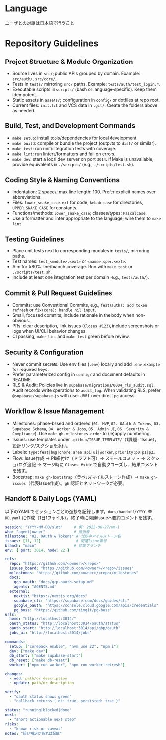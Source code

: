 # Language
ユーザとの対話は日本語で行うこと

# Repository Guidelines

## Project Structure & Module Organization
- Source lives in `src/`; public APIs grouped by domain. Example: `src/auth/`, `src/core/`.
- Tests in `tests/` mirroring `src/` paths. Example: `tests/auth/test_login.*`.
- Executable scripts in `scripts/` (bash or language-specific). Keep them idempotent.
- Static assets in `assets/`; configuration in `config/` or dotfiles at repo root.
- Current files: `init.txt` and VCS data in `.git/`. Create the folders above as needed.

## Build, Test, and Development Commands
- `make setup`: install tools/dependencies for local development.
- `make build`: compile or bundle the project (outputs to `dist/` or similar).
- `make test`: run unit/integration tests with coverage.
- `make lint`: run linters/formatters and fail on errors.
- `make dev`: start a local dev server on port `3014`.
If Make is unavailable, provide equivalents in `./scripts/` (e.g., `./scripts/test.sh`).

## Coding Style & Naming Conventions
- Indentation: 2 spaces; max line length: 100. Prefer explicit names over abbreviations.
- Files: `lower_snake_case.ext` for code, `kebab-case` for directories, `UPPER_SNAKE_CASE` for constants.
- Functions/methods: `lower_snake_case`; classes/types: `PascalCase`.
- Use a formatter and linter appropriate to the language; wire them to `make lint`.

## Testing Guidelines
- Place unit tests next to corresponding modules in `tests/`, mirroring paths.
- Test names: `test_<module>.<ext>` or `<name>.spec.<ext>`.
- Aim for ≥80% line/branch coverage. Run with `make test` or `./scripts/test.sh`.
- Include at least one integration test per domain (e.g., `tests/auth/`).

## Commit & Pull Request Guidelines
- Commits: use Conventional Commits, e.g., `feat(auth): add token refresh` or `fix(core): handle nil input`.
- Small, focused commits; include rationale in the body when non-obvious.
- PRs: clear description, link issues (`Closes #123`), include screenshots or logs when UI/CLI behavior changes.
- CI passing, `make lint` and `make test` green before review.

## Security & Configuration
- Never commit secrets. Use env files (`.env`) locally and add `.env.example` for required keys.
- Prefer parameterized config in `config/` and document defaults in README.
- RLS & Audit: Policies live in `supabase/migrations/0004_rls_audit.sql`. Audit records write operations to `audit_log`. When validating RLS, prefer `@supabase/supabase-js` with user JWT over direct `pg` access.

## Workflow & Issue Management
- Milestones: phase-based and ordered (`01. MVP`, `02. OAuth & Tokens`, `03. Supabase Schema`, `04. Worker & Jobs`, `05. Admin UI`, `06. Security & Compliance`). Use `make gh-milestones-order` to (re)apply numbering.
- Issues: use templates under `.github/ISSUE_TEMPLATE/`（1課題=1Issue）。設計リンク/スクショを添付。
- Labels: `type:feat|bug|chore`, `area:api|ui|worker`, `priority:p0|p1|p2`。
- Flow: Issue作成 → PR紐付け（ドラフト可）→ スモールコミット → スクショ/ログ追記 → マージ時に `Closes #<id>` で自動クローズし、結果コメントを残す。
- Bootstrap: `make gh-bootstrap`（ラベル/マイルストーン作成）→ `make gh-issues`（代表Issue作成）。`gh` 認証とネットワークが必要。

## Handoff & Daily Logs (YAML)
以下のYAMLでセッションごとの進捗を記録します。`docs/handoff/YYYY-MM-DD.yaml` に作成（1日1ファイル）。終了時に関連Issueへ要約コメントを残す。

```yaml
session: "YYYY-MM-DD/slot"     # 例: 2025-08-27/am-1
who: "agent|owner"             # 担当者
milestone: "02. OAuth & Tokens" # 対応中マイルストーン名
issues: [11, 12]                # 関連Issue番号
branch: "main"                 # 作業ブランチ
env: { port: 3014, node: 22 }

refs:
  repo: "https://github.com/<owner>/<repo>"
  issues_board: "https://github.com/<owner>/<repo>/issues"
  milestones: "https://github.com/<owner>/<repo>/milestones"
  docs:
    gcp_oauth: "docs/gcp-oauth-setup.md"
    agents: "AGENTS.md"
  external:
    nextjs: "https://nextjs.org/docs"
    supabase_cli: "https://supabase.com/docs/guides/cli"
    google_oauth: "https://console.cloud.google.com/apis/credentials"
    pg_boss: "https://github.com/timgit/pg-boss"
urls:
  home: "http://localhost:3014/"
  oauth_status: "http://localhost:3014/oauth/status"
  oauth_start: "http://localhost:3014/api/gbp/oauth"
  jobs_ui: "http://localhost:3014/jobs"

commands:
  setup: ["corepack enable", "nvm use 22", "npm i"]
  dev: ["make dev"]
  db_start: ["make supabase-start"]
  db_reset: ["make db-reset"]
  worker: ["npm run worker", "npm run worker:refresh"]

changes:
  - add: path/or description
  - update: path/or description

verify:
  - "oauth status shows green"
  - "callback returns { ok: true, persisted: true }"

status: "running|blocked|done"
next:
  - "short actionable next step"
risks:
  - "known risk or caveat"
notes: "短い補足があれば記載"
```
